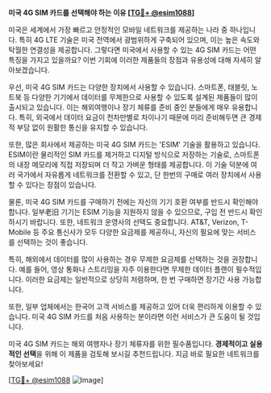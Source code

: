 **미국 4G SIM 카드를 선택해야 하는 이유 [[TG💪+ @esim1088](https://t.me/s/esim1088)]**

미국은 세계에서 가장 빠르고 안정적인 모바일 네트워크를 제공하는 나라 중 하나입니다. 특히 4G LTE 기술은 미국 전역에서 광범위하게 구축되어 있으며, 이는 높은 속도와 탁월한 연결성을 제공합니다. 그렇다면 미국에서 사용할 수 있는 4G SIM 카드는 어떤 특징을 가지고 있을까요? 이번 기회에 이러한 제품들의 장점과 유용성에 대해 자세히 알아보겠습니다.

우선, 미국 4G SIM 카드는 다양한 장치에서 사용할 수 있습니다. 스마트폰, 태블릿, 노트북 등 다양한 기기에서 데이터를 무제한으로 사용할 수 있도록 설계된 제품들이 많이 출시되고 있습니다. 이는 해외여행이나 장기 체류를 준비 중인 분들에게 매우 유용합니다. 특히, 외국에서 데이터 요금이 천차만별로 차이나기 때문에 미리 준비해두면 큰 경제적 부담 없이 원활한 통신을 유지할 수 있습니다.

또한, 많은 회사에서 제공하는 미국 4G SIM 카드는 'ESIM' 기술을 활용하고 있습니다. ESIM이란 물리적인 SIM 카드를 제거하고 디지털 방식으로 저장하는 기술로, 스마트폰의 내장 메모리에 직접 저장되며 더 작고 가벼운 형태를 제공합니다. 이 기술 덕분에 여러 국가에서 자유롭게 네트워크를 전환할 수 있고, 단 한번의 구매로 여러 장치에서 사용할 수 있다는 장점이 있습니다.

물론, 미국 4G SIM 카드를 구매하기 전에는 자신의 기기 호환 여부를 반드시 확인해야 합니다. 일부老旧 기기는 ESIM 기능을 지원하지 않을 수 있으므로, 구입 전 반드시 확인하시기 바랍니다. 또한, 네트워크 운영사의 선택도 중요합니다. AT&T, Verizon, T-Mobile 등 주요 통신사가 모두 다양한 요금제를 제공하니, 자신의 필요에 맞는 서비스를 선택하는 것이 좋습니다.

특히, 해외에서 데이터를 많이 사용하는 경우 무제한 요금제를 선택하는 것을 권장합니다. 예를 들어, 영상 통화나 스트리밍을 자주 이용한다면 무제한 데이터 플랜이 필수적입니다. 이러한 요금제는 일반적으로 상당히 저렴하며, 한 번 구매하면 장기간 사용 가능합니다.

또한, 일부 업체에서는 한국어 고객 서비스를 제공하고 있어 더욱 편리하게 이용할 수 있습니다. 미국 4G SIM 카드를 처음 사용하는 분이라면 이런 서비스가 큰 도움이 될 것입니다.

미국 4G SIM 카드는 해외 여행자나 장기 체류자를 위한 필수품입니다. **경제적이고 실용적인 선택**을 위해 이 제품을 검토해 보시길 추천드립니다. 지금 바로 필요한 네트워크를 찾아보세요!

[[TG💪+ @esim1088](https://t.me/s/esim1088) ![Image](https://i.postimg.cc/Y0z9fWf4/image.png)]
